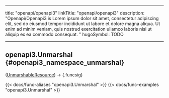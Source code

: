 




---
title: "openapi/openapi3"
linkTitle: "openapi/openapi3"
description: "Openapi/Openapi3 is Lorem ipsum dolor sit amet, consectetur adipiscing elit, sed do eiusmod tempor incididunt ut labore et dolore magna aliqua. Ut enim ad minim veniam, quis nostrud exercitation ullamco laboris nisi ut aliquip ex ea commodo consequat. "
hugoSymbol: TODO




---















## openapi3.Unmarshal {#openapi3_namespace_unmarshal}

\([UnmarshableResource](/documentation/reference/objects/resources/resource/unmarshableresource)\) → [](/documentation/reference/objects//)
{.funcsig}

{{< docs/func-aliases "openapi3.Unmarshal" >}}
{{< docs/func-examples "openapi3.Unmarshal" >}}





